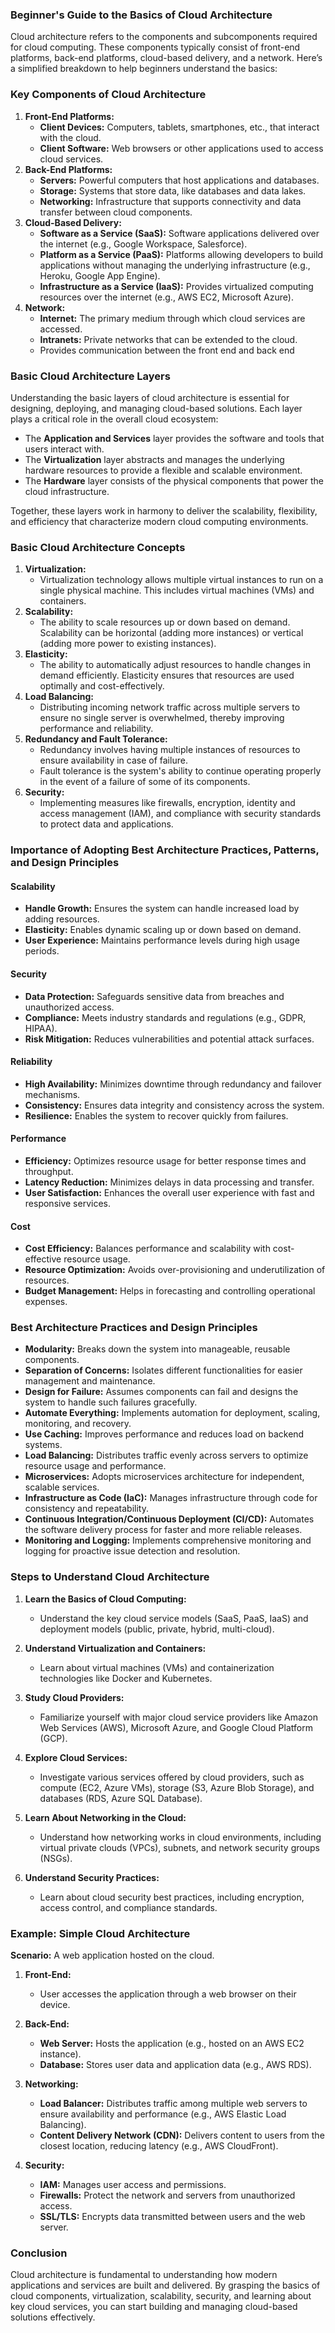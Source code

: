 ### Beginner's Guide to the Basics of Cloud Architecture

Cloud architecture refers to the components and subcomponents required for cloud computing. These components typically consist of front-end platforms, back-end platforms, cloud-based delivery, and a network. Here’s a simplified breakdown to help beginners understand the basics:

### Key Components of Cloud Architecture

1. **Front-End Platforms:**
    - **Client Devices:** Computers, tablets, smartphones, etc., that interact with the cloud.
    - **Client Software:** Web browsers or other applications used to access cloud services.
2. **Back-End Platforms:**
    - **Servers:** Powerful computers that host applications and databases.
    - **Storage:** Systems that store data, like databases and data lakes.
    - **Networking:** Infrastructure that supports connectivity and data transfer between cloud components.
3. **Cloud-Based Delivery:**
    - **Software as a Service (SaaS):** Software applications delivered over the internet (e.g., Google Workspace, Salesforce).
    - **Platform as a Service (PaaS):** Platforms allowing developers to build applications without managing the underlying infrastructure (e.g., Heroku, Google App Engine).
    - **Infrastructure as a Service (IaaS):** Provides virtualized computing resources over the internet (e.g., AWS EC2, Microsoft Azure).
4. **Network:**
    - **Internet:** The primary medium through which cloud services are accessed. 
    - **Intranets:** Private networks that can be extended to the cloud.
    - Provides communication between the front end and back end 


### Basic Cloud Architecture Layers 

Understanding the basic layers of cloud architecture is essential for designing, deploying, and managing cloud-based solutions. Each layer plays a critical role in the overall cloud ecosystem:

- The **Application and Services** layer provides the software and tools that users interact with.
- The **Virtualization** layer abstracts and manages the underlying hardware resources to provide a flexible and scalable environment.
- The **Hardware** layer consists of the physical components that power the cloud infrastructure.

Together, these layers work in harmony to deliver the scalability, flexibility, and efficiency that characterize modern cloud computing environments.


### Basic Cloud Architecture Concepts

1. **Virtualization:**
    - Virtualization technology allows multiple virtual instances to run on a single physical machine. This includes virtual machines (VMs) and containers.
2. **Scalability:**
    - The ability to scale resources up or down based on demand. Scalability can be horizontal (adding more instances) or vertical (adding more power to existing instances).
3. **Elasticity:**
    - The ability to automatically adjust resources to handle changes in demand efficiently. Elasticity ensures that resources are used optimally and cost-effectively.
4. **Load Balancing:**
    - Distributing incoming network traffic across multiple servers to ensure no single server is overwhelmed, thereby improving performance and reliability.
5. **Redundancy and Fault Tolerance:**
    - Redundancy involves having multiple instances of resources to ensure availability in case of failure.
    - Fault tolerance is the system's ability to continue operating properly in the event of a failure of some of its components.
6. **Security:**
    - Implementing measures like firewalls, encryption, identity and access management (IAM), and compliance with security standards to protect data and applications.



### Importance of Adopting Best Architecture Practices, Patterns, and Design Principles

#### Scalability
- **Handle Growth:** Ensures the system can handle increased load by adding resources.
- **Elasticity:** Enables dynamic scaling up or down based on demand.
- **User Experience:** Maintains performance levels during high usage periods.
#### Security
- **Data Protection:** Safeguards sensitive data from breaches and unauthorized access.
- **Compliance:** Meets industry standards and regulations (e.g., GDPR, HIPAA).
- **Risk Mitigation:** Reduces vulnerabilities and potential attack surfaces.
#### Reliability
- **High Availability:** Minimizes downtime through redundancy and failover mechanisms.
- **Consistency:** Ensures data integrity and consistency across the system.
- **Resilience:** Enables the system to recover quickly from failures.
#### Performance
- **Efficiency:** Optimizes resource usage for better response times and throughput.
- **Latency Reduction:** Minimizes delays in data processing and transfer.
- **User Satisfaction:** Enhances the overall user experience with fast and responsive services.
#### Cost
- **Cost Efficiency:** Balances performance and scalability with cost-effective resource usage.
- **Resource Optimization:** Avoids over-provisioning and underutilization of resources.
- **Budget Management:** Helps in forecasting and controlling operational expenses.

### Best Architecture Practices and Design Principles

- **Modularity:** Breaks down the system into manageable, reusable components.
- **Separation of Concerns:** Isolates different functionalities for easier management and maintenance.
- **Design for Failure:** Assumes components can fail and designs the system to handle such failures gracefully.
- **Automate Everything:** Implements automation for deployment, scaling, monitoring, and recovery.
- **Use Caching:** Improves performance and reduces load on backend systems.
- **Load Balancing:** Distributes traffic evenly across servers to optimize resource usage and performance.
- **Microservices:** Adopts microservices architecture for independent, scalable services.
- **Infrastructure as Code (IaC):** Manages infrastructure through code for consistency and repeatability.
- **Continuous Integration/Continuous Deployment (CI/CD):** Automates the software delivery process for faster and more reliable releases.
- **Monitoring and Logging:** Implements comprehensive monitoring and logging for proactive issue detection and resolution.


### Steps to Understand Cloud Architecture

1. **Learn the Basics of Cloud Computing:**
    
    - Understand the key cloud service models (SaaS, PaaS, IaaS) and deployment models (public, private, hybrid, multi-cloud).
2. **Understand Virtualization and Containers:**
    
    - Learn about virtual machines (VMs) and containerization technologies like Docker and Kubernetes.
3. **Study Cloud Providers:**
    
    - Familiarize yourself with major cloud service providers like Amazon Web Services (AWS), Microsoft Azure, and Google Cloud Platform (GCP).
4. **Explore Cloud Services:**
    
    - Investigate various services offered by cloud providers, such as compute (EC2, Azure VMs), storage (S3, Azure Blob Storage), and databases (RDS, Azure SQL Database).
5. **Learn About Networking in the Cloud:**
    
    - Understand how networking works in cloud environments, including virtual private clouds (VPCs), subnets, and network security groups (NSGs).
6. **Understand Security Practices:**
    
    - Learn about cloud security best practices, including encryption, access control, and compliance standards.

### Example: Simple Cloud Architecture

**Scenario:** A web application hosted on the cloud.

1. **Front-End:**
    
    - User accesses the application through a web browser on their device.
2. **Back-End:**
    
    - **Web Server:** Hosts the application (e.g., hosted on an AWS EC2 instance).
    - **Database:** Stores user data and application data (e.g., AWS RDS).
3. **Networking:**
    
    - **Load Balancer:** Distributes traffic among multiple web servers to ensure availability and performance (e.g., AWS Elastic Load Balancing).
    - **Content Delivery Network (CDN):** Delivers content to users from the closest location, reducing latency (e.g., AWS CloudFront).
4. **Security:**
    
    - **IAM:** Manages user access and permissions.
    - **Firewalls:** Protect the network and servers from unauthorized access.
    - **SSL/TLS:** Encrypts data transmitted between users and the web server.

### Conclusion

Cloud architecture is fundamental to understanding how modern applications and services are built and delivered. By grasping the basics of cloud components, virtualization, scalability, security, and learning about key cloud services, you can start building and managing cloud-based solutions effectively.